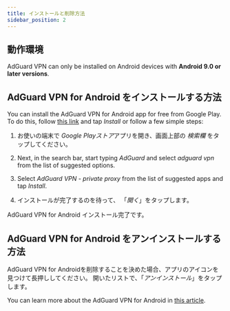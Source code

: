```yaml
---
title: インストールと削除方法
sidebar_position: 2
---
```


## 動作環境

AdGuard VPN can only be installed on Android devices with **Android 9.0 or later versions**.

## AdGuard VPN for Android をインストールする方法

You can install the AdGuard VPN for Android app for free from Google Play. To do this, follow [this link](https://play.google.com/store/apps/details?id=com.adguard.vpn) and tap *Install* or follow a few simple steps:

1. お使いの端末で *Google Playストア*アプリを開き、画面上部の *検索欄* をタップしてください。

2. Next, in the search bar, start typing *AdGuard* and select *adguard vpn* from the list of suggested options.

3. Select *AdGuard VPN - private proxy* from the list of suggested apps and tap *Install*.

4. インストールが完了するのを待って、 「*開く*」をタップします。

AdGuard VPN for Android インストール完了です。

## AdGuard VPN for Android をアンインストールする方法

AdGuard VPN for Androidを削除することを決めた場合、アプリのアイコンを見つけて長押ししてください。 開いたリストで、「*アンインストール*」をタップします。

You can learn more about the AdGuard VPN for Android in [this article](/adguard-vpn-for-android/overview).
